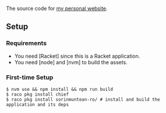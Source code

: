 The source code for [my personal website](https://sorinmuntean.ro).

## Setup

### Requirements

- You need [Racket] since this is a Racket application.
- You need [node] and [nvm] to build the assets.

### First-time Setup

    $ nvm use && npm install && npm run build
    $ raco pkg install chief
    $ raco pkg install sorinmuntean-ro/ # install and build the application and its deps
